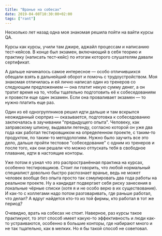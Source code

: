 ```yaml
---
title: "Вранье на собесах"
date: 2019-04-08T10:30:00+02:00
tags: ["rant"]
---
```


Несколько лет назад одна моя знакомая решила пойти на вайти курсы QA. 

Курсы как курсы, учили там джире, аджайл процессам и написанию тест-кейсов. В конце был экзамен, включающий в себя теорию и практику (написать тест-кейс) по итогам которого слушателям давали сертификат.

А дальше начиналось самое интересное — особо отличившихся обещали взять в дальнейший оборот и помочь с трудоустройством. Моя знакомая отличилась и ей лично написал один из тренеров со следующим предложением — она платит некую сумму денег, а он тратит время на то, чтобы тщательно подготовить её к собеседованиям и провести еще один экзамен. Если она проваливает экзамен — то нужно платить еще раз.

Один из её одногруппников решил идти дальше и там вскрылся неожиданный сюрприз — оказывается, подготовка к собеседованию заключалась в заучивании "предыдущего опыта". Человеку, как заправскому шпиону, выдавали легенду, согласно которой он уже два года как работал тестировщиком на определенном проекте, с таким-то продуктом, по таким-то методологиям. Нужно было заучить все это дело, дальше пройти тестовое "собеседование" с одним из тренеров и после того, как они решали что можно отпускать тебя в свободное плавание, идти в настоящие конторы. 

Уже потом я узнал что это распространённая практика на курсах, особенно тестировщиков. Стоит ли говорить, что любой нормальный специалист довольно быстро распознает вранье, ведь не может человек вообще без опыта просто так сэмулировать два года работы на реальном проекте.  Ну а кандидат подвергает себя риску занесения в локальные чёрные списки (хотя я и не особо верю в их существование). И как-то с коллегами надо потом разговаривать, где раньше работал, что делал? А вдруг найдется кто-то из той фирмы, кто работал в тот же период? 

Очевидно, врать на собесах не стоит. Наверное, раз курсы такое практикуют, то этот способ имеет какую-то эффективность и люди как-то устраиваются, особенно в большие конторы, где набирают много и не так тщательно, как в мелких. Но я бы такой способ не советовал.